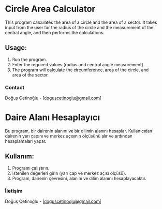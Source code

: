 # Circle Area Calculator

This program calculates the area of a circle and the area of a sector. It takes input from the user for the radius of the circle and the measurement of the central angle, and then performs the calculations.

## Usage:
1. Run the program.
2. Enter the required values (radius and central angle measurement).
3. The program will calculate the circumference, area of the circle, and area of the sector.

### Contact

Doğuş Çetinoğlu - [doguscetinoglu@gmail.com]


# Daire Alanı Hesaplayıcı

Bu program, bir dairenin alanını ve bir dilimin alanını hesaplar. Kullanıcıdan dairenin yarı çapını ve merkez açısının ölçüsünü alır ve ardından hesaplamaları yapar.

## Kullanım:
1. Programı çalıştırın.
2. İstenilen değerleri girin (yarı çap ve merkez açısı ölçüsü).
3. Program, dairenin çevresini, alanını ve dilim alanını hesaplayacaktır.


### İletişim

Doğuş Çetinoğlu - [doguscetinoglu@gmail.com]

